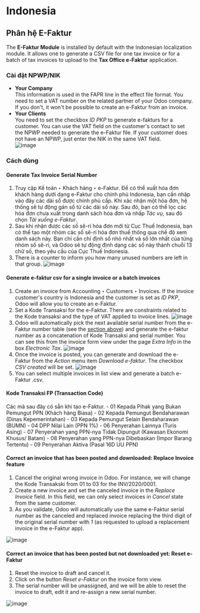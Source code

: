 # Indonesia

<a id="localization-indonesia-e-faktur"></a>

## Phân hệ E-Faktur

The **E-Faktur Module** is installed by default with the Indonesian localization module. It allows
one to generate a CSV file for one tax invoice or for a batch of tax invoices to upload to the
**Tax Office e-Faktur** application.

<a id="localization-indonesia-npwp-nik"></a>

### Cài đặt NPWP/NIK

- **Your Company**
  <br/>
  This information is used in the FAPR line in the effect file format. You need to set a VAT
  number on the related partner of your Odoo company. If you don't, it won't be possible to create
  an e-Faktur from an invoice.
  <br/>
- **Your Clients**
  <br/>
  You need to set the checkbox *ID PKP* to generate e-fakturs for a customer. You can use the VAT
  field on the customer's contact to set the NPWP needed to generate the e-Faktur file. If your
  customer does not have an NPWP, just enter the NIK in the same VAT field.
  <br/>
  ![image](applications/finance/fiscal_localizations/indonesia/indonesia-partner-nik.png)

<a id="localization-indonesia-e-faktur-usage"></a>

### Cách dùng

<a id="localization-indonesia-tax-invoice-sn"></a>

#### Generate Tax Invoice Serial Number

1. Truy cập Kế toán ‣ Khách hàng ‣ e-Faktur. Để có thể xuất hóa đơn khách hàng dưới dạng e-Faktur cho chính phủ Indonesia, bạn cần nhập vào đây các dải số được chính phủ cấp. Khi xác nhận một hóa đơn, hệ thống sẽ tự động gán số từ các dải số này. Sau đó, bạn có thể lọc các hóa đơn chưa xuất trong danh sách hóa đơn và nhấp *Tác vụ*, sau đó chọn *Tải xuống e-Faktur*.
2. Sau khi nhận được các số sê-ri hóa đơn mới từ Cục Thuế Indonesia, bạn có thể tạo một nhóm các số sê-ri hóa đơn thuế thông qua chế độ xem danh sách này. Bạn chỉ cần chỉ định số nhỏ nhất và số lớn nhất của từng nhóm số sê-ri, và Odoo sẽ tự động định dạng các số này thành chuỗi 13 chữ số, theo yêu cầu của Cục Thuế Indonesia.
3. There is a counter to inform you how many unused numbers are left in that group.
   ![image](applications/finance/fiscal_localizations/indonesia/indonesia-sn-count.png)

<a id="localization-indonesia-csv"></a>

#### Generate e-faktur csv for a single invoice or a batch invoices

1. Create an invoice from Accounting ‣ Customers ‣ Invoices. If the invoice
   customer's country is Indonesia and the customer is set as *ID PKP*, Odoo will allow you to
   create an e-Faktur.
2. Set a Kode Transaksi for the e-Faktur. There are constraints related to the Kode transaksi and
   the type of VAT applied to invoice lines.
   ![image](applications/finance/fiscal_localizations/indonesia/indonesia-kode-transaksi.png)
3. Odoo will automatically pick the next available serial number from the e-Faktur number table (see
   the [section above](#localization-indonesia-tax-invoice-sn)) and generate the e-faktur
   number as a concatenation of Kode Transaksi and serial number. You can see this from the invoice
   form view under the page *Extra Info* in the box *Electronic Tax*.
   ![image](applications/finance/fiscal_localizations/indonesia/indonesia-e-faktur-sn.png)
4. Once the invoice is posted, you can generate and download the e-Faktur from the *Action* menu
   item *Download e-faktur*. The checkbox *CSV created* will be set.
   ![image](applications/finance/fiscal_localizations/indonesia/indonesia-csv-created.png)
5. You can select multiple invoices in list view and generate a batch e-Faktur .csv.

<a id="localization-indonesia-kode-transaksi-fp"></a>

#### Kode Transaksi FP (Transaction Code)

Các mã sau đây có sẵn khi tạo e-Faktur. - 01 Kepada Pihak yang Bukan Pemungut PPN (Khách hàng Biasa) - 02 Kepada Pemungut Bendaharawan (Dinas Kepemerintahan) - 03 Kepada Pemungut Selain Bendaharawan (BUMN) - 04 DPP Nilai Lain (PPN 1%) - 06 Penyerahan Lainnya (Turis Asing) - 07 Penyerahan yang PPN-nya Tidak Dipungut (Kawasan Ekonomi Khusus/ Batam) - 08 Penyerahan yang PPN-nya Dibebaskan (Impor Barang Tertentu) - 09 Penyerahan Aktiva (Pasal 16D UU PPN)

<a id="localization-indonesia-replace-invoice"></a>

#### Correct an invoice that has been posted and downloaded: Replace Invoice feature

1. Cancel the original wrong invoice in Odoo. For instance, we will change the Kode Transakski from 01
   to 03 for the INV/2020/0001.
2. Create a new invoice and set the canceled invoice in the *Replace Invoice* field. In this field,
   we can only select invoices in *Cancel* state from the same customer.
3. As you validate, Odoo will automatically use the same e-Faktur serial number as the canceled and
   replaced invoice replacing the third digit of the original serial number with *1* (as requested
   to upload a replacement invoice in the e-Faktur app).

![image](applications/finance/fiscal_localizations/indonesia/indonesia-replace-invoice.png)

<a id="localization-indonesia-reset-e-faktur"></a>

#### Correct an invoice that has been posted but not downloaded yet: Reset e-Faktur

1. Reset the invoice to draft and cancel it.
2. Click on the button *Reset e-Faktur* on the invoice form view.
3. The serial number will be unassigned, and we will be able to reset the invoice to draft, edit it
   and re-assign a new serial number.

![image](applications/finance/fiscal_localizations/indonesia/indonesia-e-faktur-reset.png)
